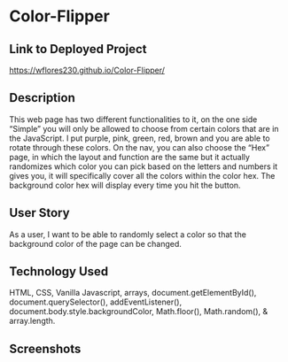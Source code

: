 # Color-Flipper

## Link to Deployed Project
https://wflores230.github.io/Color-Flipper/

## Description
This web page has two different functionalities to it, on the one side “Simple” you will only be allowed to choose from certain colors that are in the JavaScript. I put purple, pink, green, red, brown and you are able to rotate through these colors. On the nav, you can also choose the “Hex” page, in which the layout and function are the same but it actually randomizes which color you can pick based on the letters and numbers it gives you, it will specifically cover all the colors within the color hex. The background color hex will display every time you hit the button. 

## User Story
As a user, I want to be able to randomly select a color so that the background color of the page can be changed.

## Technology Used
HTML, CSS, Vanilla Javascript, arrays, document.getElementById(), document.querySelector(), addEventListener(), document.body.style.backgroundColor, Math.floor(), Math.random(), & array.length.

## Screenshots